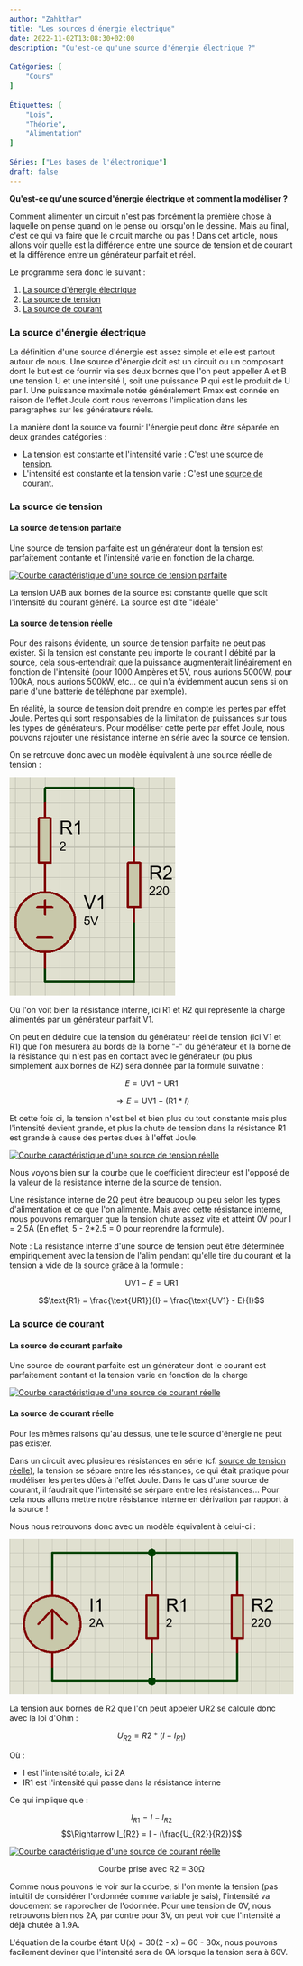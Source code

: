 ```yaml
---
author: "Zahkthar"
title: "Les sources d'énergie électrique"
date: 2022-11-02T13:08:30+02:00
description: "Qu'est-ce qu'une source d'énergie électrique ?"

Catégories: [
    "Cours"
]

Étiquettes: [
    "Lois",
    "Théorie",
    "Alimentation"
]

Séries: ["Les bases de l'électronique"]
draft: false
---
```


**Qu'est-ce qu'une source d'énergie électrique et comment la modéliser ?**

Comment alimenter un circuit n'est pas forcément la première chose à laquelle on pense quand on le pense ou lorsqu'on le dessine. Mais au final, c'est ce qui va faire que le circuit marche ou pas ! Dans cet article, nous allons voir quelle est la différence entre une source de tension et de courant et la différence entre un générateur parfait et réel.

Le programme sera donc le suivant :
1. [La source d'énergie électrique](#la-source-dénergie-électrique)
2. [La source de tension](#la-source-de-tension)
3. [La source de courant](#la-source-de-courant)

### La source d'énergie électrique

La définition d'une source d'énergie est assez simple et elle est partout autour de nous. Une source d'énergie doit est un circuit ou un composant dont le but est de fournir via ses deux bornes que l'on peut appeller A et B une tension U et une intensité I, soit une puissance P qui est le produit de U par I. Une puissance maximale notée généralement Pmax est donnée en raison de l'effet Joule dont nous reverrons l'implication dans les paragraphes sur les générateurs réels.

La manière dont la source va fournir l'énergie peut donc être séparée en deux grandes catégories :
- La tension est constante et l'intensité varie : C'est une [source de tension](#la-source-de-tension).
- L'intensité est constante et la tension varie : C'est une [source de courant](#la-source-de-courant).

### La source de tension

#### La source de tension parfaite

Une source de tension parfaite est un générateur dont la tension est parfaitement contante et l'intensité varie en fonction de la charge.

[![Courbe caractéristique d'une source de tension parfaite](/res/images/Cours_LesSourcesDEnergieElectrique/CaractéristiqueSourceTensionParfaite.png#center "Courbe caractéristique d'une source de tension parfaite")](/res/images/Cours_LesSourcesDEnergieElectrique/CaractéristiqueSourceTensionParfaite.png)

La tension UAB aux bornes de la source est constante quelle que soit l'intensité du courant généré. La source est dite "idéale"

#### La source de tension réelle

Pour des raisons évidente, un source de tension parfaite ne peut pas exister. Si la tension est constante peu importe le courant I débité par la source, cela sous-entendrait que la puissance augmenterait linéairement en fonction de l'intensité (pour 1000 Ampères et 5V, nous aurions 5000W, pour 100kA, nous aurions 500kW, etc... ce qui n'a évidemment aucun sens si on parle d'une batterie de téléphone par exemple).

En réalité, la source de tension doit prendre en compte les pertes par effet Joule. Pertes qui sont responsables de la limitation de puissances sur tous les types de générateurs. Pour modéliser cette perte par effet Joule, nous pouvons rajouter une résistance interne en série avec la source de tension.

On se retrouve donc avec un modèle équivalent à une source réelle de tension :

[![Modèle équivalent d'une source de tension réelle](/res/images/Cours_LesSourcesDEnergieElectrique/ModeleEquivalentSourceTensionReelle.png#center "Modèle équivalent source de tension réelle")](/res/images/Cours_LesSourcesDEnergieElectrique/ModeleEquivalentSourceTensionReelle.png)

Où l'on voit bien la résistance interne, ici R1 et R2 qui représente la charge alimentés par un générateur parfait V1.

On peut en déduire que la tension du générateur réel de tension (ici V1 et R1) que l'on mesurera au bords de la borne "-" du générateur et la borne de la résistance qui n'est pas en contact avec le générateur (ou plus simplement aux bornes de R2) sera donnée par la formule suivatne :

$$E = \text{UV1} - \text{UR1}$$

$$\Rightarrow E = \text{UV1} - (\text{R1} * I)$$

Et cette fois ci, la tension n'est bel et bien plus du tout constante mais plus l'intensité devient grande, et plus la chute de tension dans la résistance R1 est grande à cause des pertes dues à l'effet Joule.

[![Courbe caractéristique d'une source de tension réelle](/res/images/Cours_LesSourcesDEnergieElectrique/CaractéristiqueSourceTensionReelle.png#center "Courbe caractéristique d'une source de tension réelle")](/res/images/Cours_LesSourcesDEnergieElectrique/CaractéristiqueSourceTensionReelle.png)

Nous voyons bien sur la courbe que le coefficient directeur est l'opposé de la valeur de la résistance interne de la source de tension.

Une résistance interne de 2Ω peut être beaucoup ou peu selon les types d'alimentation et ce que l'on alimente. Mais avec cette résistance interne, nous pouvons remarquer que la tension chute assez vite et atteint 0V pour I = 2.5A (En effet, 5 - 2*2.5 = 0 pour reprendre la formule).

Note : La résistance interne d'une source de tension peut être déterminée empiriquement avec la tension de l'alim pendant qu'elle tire du courant et la tension à vide de la source grâce à la formule :

$$\text{UV1} - E = \text{UR1}$$

$$\text{R1} = \frac{\text{UR1}}{I} = \frac{\text{UV1} - E}{I}$$

### La source de courant

#### La source de courant parfaite

Une source de courant parfaite est un générateur dont le courant est parfaitement contant et la tension varie en fonction de la charge

[![Courbe caractéristique d'une source de courant réelle](/res/images/Cours_LesSourcesDEnergieElectrique/CaractéristiqueSourceCourantParfaite.png#center "Courbe caractéristique d'une source de courant parfaite")](/res/images/Cours_LesSourcesDEnergieElectrique/CaractéristiqueSourceCourantParfaite.png)

#### La source de courant réelle

Pour les mêmes raisons qu'au dessus, une telle source d'énergie ne peut pas exister.

Dans un circuit avec plusieures résistances en série (cf. [source de tension réelle](#la-source-de-tension-réelle)), la tension se sépare entre les résistances, ce qui était pratique pour modéliser les pertes dûes à l'effet Joule. Dans le cas d'une source de courant, il faudrait que l'intensité se sérpare entre les résistances... Pour cela nous allons mettre notre résistance interne en dérivation par rapport à la source !

Nous nous retrouvons donc avec un modèle équivalent à celui-ci :

[![Courbe caractéristique d'une source de courant réelle](/res/images/Cours_LesSourcesDEnergieElectrique/ModeleEquivalentSourceCourantReelle.png#center "Modèle équivalent source de courant réelle")](/res/images/Cours_LesSourcesDEnergieElectrique/ModeleEquivalentSourceCourantReelle.png)

La tension aux bornes de R2 que l'on peut appeler UR2 se calcule donc avec la loi d'Ohm :

$$U_{R2} = R2*(I - I_{R1})$$

Où :
- I est l'intensité totale, ici 2A
- IR1 est l'intensité qui passe dans la résistance interne

Ce qui implique que :

$$I_{R1} = I - I_{R2}$$
$$\Rightarrow I_{R2} = I - (\frac{U_{R2}}{R2})$$

[![Courbe caractéristique d'une source de courant réelle](/res/images/Cours_LesSourcesDEnergieElectrique/CaractéristiqueSourceCourantReelle.png#center "Courbe caractéristique d'une source de courant reelle")](/res/images/Cours_LesSourcesDEnergieElectrique/CaractéristiqueSourceCourantReelle.png)

$$\text{Courbe prise avec R2 = 30Ω}$$

Comme nous pouvons le voir sur la courbe, si l'on monte la tension (pas intuitif de considérer l'ordonnée comme variable je sais), l'intensité va doucement se rapprocher de l'odonnée. Pour une tension de 0V, nous retrouvons bien nos 2A, par contre pour 3V, on peut voir que l'intensité a déjà chutée à 1.9A.

L'équation de la courbe étant U(x) = 30(2 - x) = 60 - 30x, nous pouvons facilement deviner que l'intensité sera de 0A lorsque la tension sera à 60V.

&nbsp;